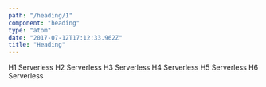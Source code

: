 ```yaml
---
path: "/heading/1"
component: "heading"
type: "atom"
date: "2017-07-12T17:12:33.962Z"
title: "Heading"
---
```

<div>
  <Heading.h1>H1 Serverless</Heading.h1>
  <Heading.h2>H2 Serverless</Heading.h2>
  <Heading.h3>H3 Serverless</Heading.h3>
  <Heading.h4>H4 Serverless</Heading.h4>
  <Heading.h5>H5 Serverless</Heading.h5>
  <Heading.h6>H6 Serverless</Heading.h6>
</div>